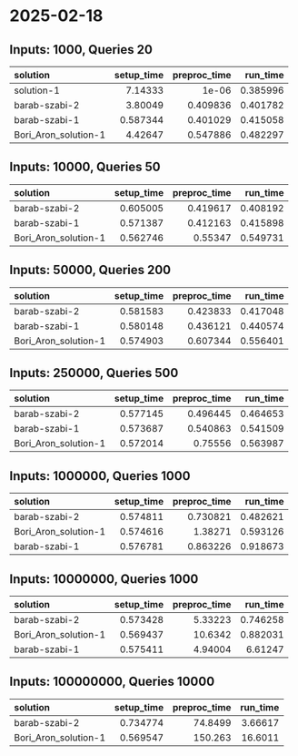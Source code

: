 # 2025-02-18

## Inputs: 1000, Queries 20

| solution             |   setup_time |   preproc_time |   run_time |
|:---------------------|-------------:|---------------:|-----------:|
| solution-1           |     7.14333  |       1e-06    |   0.385996 |
| barab-szabi-2        |     3.80049  |       0.409836 |   0.401782 |
| barab-szabi-1        |     0.587344 |       0.401029 |   0.415058 |
| Bori_Aron_solution-1 |     4.42647  |       0.547886 |   0.482297 |

## Inputs: 10000, Queries 50

| solution             |   setup_time |   preproc_time |   run_time |
|:---------------------|-------------:|---------------:|-----------:|
| barab-szabi-2        |     0.605005 |       0.419617 |   0.408192 |
| barab-szabi-1        |     0.571387 |       0.412163 |   0.415898 |
| Bori_Aron_solution-1 |     0.562746 |       0.55347  |   0.549731 |

## Inputs: 50000, Queries 200

| solution             |   setup_time |   preproc_time |   run_time |
|:---------------------|-------------:|---------------:|-----------:|
| barab-szabi-2        |     0.581583 |       0.423833 |   0.417048 |
| barab-szabi-1        |     0.580148 |       0.436121 |   0.440574 |
| Bori_Aron_solution-1 |     0.574903 |       0.607344 |   0.556401 |

## Inputs: 250000, Queries 500

| solution             |   setup_time |   preproc_time |   run_time |
|:---------------------|-------------:|---------------:|-----------:|
| barab-szabi-2        |     0.577145 |       0.496445 |   0.464653 |
| barab-szabi-1        |     0.573687 |       0.540863 |   0.541509 |
| Bori_Aron_solution-1 |     0.572014 |       0.75556  |   0.563987 |

## Inputs: 1000000, Queries 1000

| solution             |   setup_time |   preproc_time |   run_time |
|:---------------------|-------------:|---------------:|-----------:|
| barab-szabi-2        |     0.574811 |       0.730821 |   0.482621 |
| Bori_Aron_solution-1 |     0.574616 |       1.38271  |   0.593126 |
| barab-szabi-1        |     0.576781 |       0.863226 |   0.918673 |

## Inputs: 10000000, Queries 1000

| solution             |   setup_time |   preproc_time |   run_time |
|:---------------------|-------------:|---------------:|-----------:|
| barab-szabi-2        |     0.573428 |        5.33223 |   0.746258 |
| Bori_Aron_solution-1 |     0.569437 |       10.6342  |   0.882031 |
| barab-szabi-1        |     0.575411 |        4.94004 |   6.61247  |

## Inputs: 100000000, Queries 10000

| solution             |   setup_time |   preproc_time |   run_time |
|:---------------------|-------------:|---------------:|-----------:|
| barab-szabi-2        |     0.734774 |        74.8499 |    3.66617 |
| Bori_Aron_solution-1 |     0.569547 |       150.263  |   16.6011  |